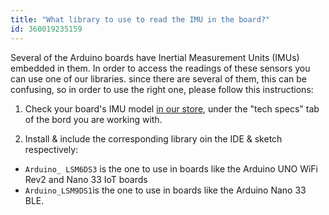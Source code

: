 ```yaml
---
title: "What library to use to read the IMU in the board?"
id: 360019235159
---
```


Several of the Arduino boards have Inertial Measurement Units (IMUs) embedded in them. In order to access the readings of these sensors you can use one of our libraries. since there are several of them, this can be confusing, so in order to use the right one, please follow this instructions:

1. Check your board's IMU model [in our store](https://store.arduino.cc/), under the "tech specs" tab of the bord you are working with.

2. Install & include the corresponding library oin the IDE & sketch respectively:

* `Arduino_ LSM6DS3` is the one to use in boards like the Arduino UNO WiFi Rev2 and Nano 33 IoT boards
* `Arduino_LSM9DS1`is the one to use in boards like the Arduino Nano 33 BLE.
